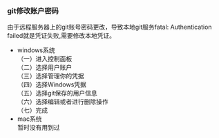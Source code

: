 ### git修改账户密码
由于远程服务器上的git账号密码更改，导致本地git服务fatal: Authentication failed就是凭证失败,需要修改本地凭证。
- windows系统  
（一）进入控制面板  
（二）选择用户账户  
（三）选择管理你的凭据  
（四）选择Windows凭据  
（五）选择git保存的用户信息  
（六）选择编辑或者进行删除操作  
（七）完成  
- mac系统  
暂时没有用到过
